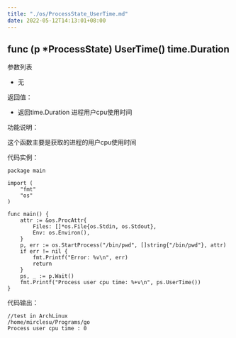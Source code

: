 ```yaml
---
title: "./os/ProcessState_UserTime.md"
date: 2022-05-12T14:13:01+08:00
---
```

## func (p *ProcessState) UserTime() time.Duration

参数列表

- 无

返回值：

- 返回time.Duration 进程用户cpu使用时间

功能说明：

这个函数主要是获取的进程的用户cpu使用时间

代码实例：

    package main

    import (
        "fmt"
        "os"
    )

    func main() {
        attr := &os.ProcAttr{
            Files: []*os.File{os.Stdin, os.Stdout},
            Env: os.Environ(),
        }
        p, err := os.StartProcess("/bin/pwd", []string{"/bin/pwd"}, attr)
        if err != nil {
            fmt.Printf("Error: %v\n", err)
            return
        }
        ps, _ := p.Wait()
        fmt.Printf("Process user cpu time: %+v\n", ps.UserTime())
    }

代码输出：

    //test in ArchLinux
    /home/mirclesu/Programs/go
    Process user cpu time : 0
